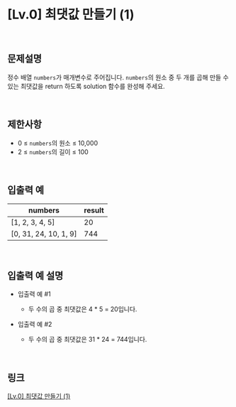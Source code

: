 # [Lv.0] 최댓값 만들기 (1)

<br>

## 문제설명
정수 배열 `numbers`가 매개변수로 주어집니다. `numbers`의 원소 중 두 개를 곱해 만들 수 있는 최댓값을 return 하도록 solution 함수를 완성해 주세요.

<br>

## 제한사항
- 0 ≤ `numbers`의 원소 ≤ 10,000
- 2 ≤ `numbers`의 길이 ≤ 100

<br>

## 입출력 예
| numbers | result |
|---|---|
| [1, 2, 3, 4, 5] | 20 |
| [0, 31, 24, 10, 1, 9] | 744 |

<br>

## 입출력 예 설명
- 입출력 예 #1
    - 두 수의 곱 중 최댓값은 4 * 5 = 20입니다.

- 입출력 예 #2
    - 두 수의 곱 중 최댓값은 31 * 24 = 744입니다.

<br>

## 링크
[[Lv.0] 최댓값 만들기 (1)](https://school.programmers.co.kr/learn/courses/30/lessons/120847)
